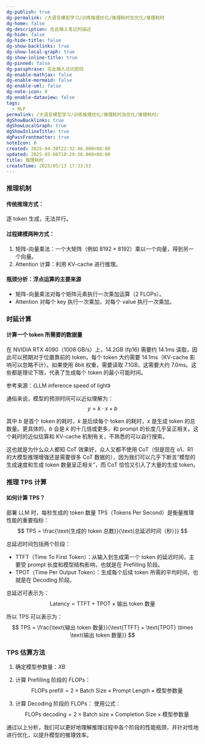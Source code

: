 ```yaml
---
dg-publish: true
dg-permalink: /大语言模型学习/训练推理优化/推理耗时及优化/推理耗时
dg-home: false
dg-description: 在此输入笔记的描述
dg-hide: false
dg-hide-title: false
dg-show-backlinks: true
dg-show-local-graph: true
dg-show-inline-title: true
dg-pinned: false
dg-passphrase: 在此输入访问密码
dg-enable-mathjax: false
dg-enable-mermaid: false
dg-enable-uml: false
dg-note-icon: 0
dg-enable-dataview: false
tags:
  - NLP
permalink: /大语言模型学习/训练推理优化/推理耗时及优化/推理耗时/
dgShowBacklinks: true
dgShowLocalGraph: true
dgShowInlineTitle: true
dgPassFrontmatter: true
noteIcon: 0
created: 2025-04-30T22:32:46.000+08:00
updated: 2025-05-06T10:29:38.000+08:00
title: 推理耗时
createTime: 2025/05/13 17:33:53
---
```




### 推理机制

#### 传统推理方式：
逐 token 生成，无法并行。


#### 过程建模两种方式：
1. 矩阵-向量乘法：一个大矩阵（例如 $8192 \times 8192$）乘以一个向量，得到另一个向量。
2. Attention 计算：利用 KV-cache 进行推理。


#### 瓶颈分析：浮点运算的主要来源
- 矩阵-向量乘法对每个矩阵元素执行一次乘加运算（2 FLOPs）。
- Attention 对每个 key 执行一次乘加，对每个 value 执行一次乘加。



### 时延计算

#### 计算一个 token 所需要的数据量
在 NVIDIA RTX 4090（1008 GB/s）上，14.2GB (fp16) 需要约 14.1ms 读取，因此可以预期对于位置靠前的 token，每个 token 大约需要 14.1ms（KV-cache 影响可以忽略不计）。如果使用 8bit 权重，需要读取 7.1GB，这需要大约 7.0ms。这些都是理论下限，代表了生成每个 token 的最小可能时间。

参考来源：《LLM inference speed of light》

通俗来说，模型的预测时间可以近似理解为：
$$
y = k \cdot x + b
$$

其中 $b$ 是首个 token 的耗时，$k$ 是后续每个 token 的耗时，$x$ 是生成 token 的总数量。更具体的，$b$ 会是 $k$ 的十几倍或更多，和 prompt 的长度几乎呈正相关。这个耗时的近似估算和 KV-cache 机制有关，不熟悉的可以自行搜索。

这也就是为什么众人都知 CoT 效果好，众人又都不使用 CoT（但是现在 o1、R1 的大模型推理增强还是需要很多 CoT 数据的），因为我们可以几乎下断言“模型的生成速度和生成 token 数量呈正相关”，而 CoT 恰恰又引入了大量的生成 token。



### 推理 TPS 计算

#### 如何计算 TPS？
部署 LLM 时，每秒生成的 token 数量 TPS（Tokens Per Second）是衡量推理性能的重要指标：
$$
TPS = \frac{\text{生成的 token 总数}}{\text{总延迟时间（秒）}}
$$

总延迟时间包括两个阶段：

- TTFT（Time To First Token）：从输入到生成第一个 token 的延迟时间，主要受 prompt 长度和模型结构影响，也就是在 Prefilling 阶段。
- TPOT（Time Per Output Token）：生成每个后续 token 所需的平均时间，也就是在 Decoding 阶段。

总延迟可表示为：
$$
\text{Latency} = \text{TTFT} + \text{TPOT} \times \text{输出 token 数量}
$$

所以 TPS 可以表示为：
$$
TPS = \frac{\text{输出 token 数量}}{\text{TTFT} + \text{TPOT} \times \text{输出 token 数量}}
$$



### TPS 估算方法
1. 确定模型参数量：$X B$

2. 计算 Prefilling 阶段的 FLOPs：
   $$
   \text{FLOPs prefill} = 2 \times \text{Batch Size} \times \text{Prompt Length} \times \text{模型参数量}
   $$

3. 计算 Decoding 阶段的 FLOPs：
   使用公式：
   $$
   \text{FLOPs decoding} = 2 \times \text{Batch size} \times \text{Completion Size} \times \text{模型参数量}
   $$

通过以上分析，我们可以更好地理解推理过程中各个阶段的性能瓶颈，并针对性地进行优化，以提升模型的推理效率。
